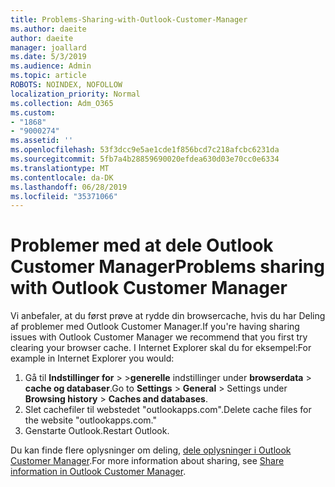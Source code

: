 ```yaml
---
title: Problems-Sharing-with-Outlook-Customer-Manager
ms.author: daeite
author: daeite
manager: joallard
ms.date: 5/3/2019
ms.audience: Admin
ms.topic: article
ROBOTS: NOINDEX, NOFOLLOW
localization_priority: Normal
ms.collection: Adm_O365
ms.custom:
- "1868"
- "9000274"
ms.assetid: ''
ms.openlocfilehash: 53f3dcc9e5ae1cde1f856bcd7c218afcbc6231da
ms.sourcegitcommit: 5fb7a4b28859690020efdea630d03e70cc0e6334
ms.translationtype: MT
ms.contentlocale: da-DK
ms.lasthandoff: 06/28/2019
ms.locfileid: "35371066"
---
```

# <a name="problems-sharing-with-outlook-customer-manager"></a><span data-ttu-id="3d4cc-102">Problemer med at dele Outlook Customer Manager</span><span class="sxs-lookup"><span data-stu-id="3d4cc-102">Problems sharing with Outlook Customer Manager</span></span>

<span data-ttu-id="3d4cc-103">Vi anbefaler, at du først prøve at rydde din browsercache, hvis du har Deling af problemer med Outlook Customer Manager.</span><span class="sxs-lookup"><span data-stu-id="3d4cc-103">If you're having sharing issues with Outlook Customer Manager we recommend that you first try clearing your browser cache.</span></span> <span data-ttu-id="3d4cc-104">I Internet Explorer skal du for eksempel:</span><span class="sxs-lookup"><span data-stu-id="3d4cc-104">For example in Internet Explorer you would:</span></span>

1. <span data-ttu-id="3d4cc-105">Gå til **Indstillinger for** > >**generelle** indstillinger under **browserdata** > **cache og databaser**.</span><span class="sxs-lookup"><span data-stu-id="3d4cc-105">Go to **Settings** > **General** > Settings under **Browsing history** > **Caches and databases**.</span></span>
2. <span data-ttu-id="3d4cc-106">Slet cachefiler til webstedet "outlookapps.com".</span><span class="sxs-lookup"><span data-stu-id="3d4cc-106">Delete cache files for the website "outlookapps.com."</span></span>
3. <span data-ttu-id="3d4cc-107">Genstarte Outlook.</span><span class="sxs-lookup"><span data-stu-id="3d4cc-107">Restart Outlook.</span></span>

<span data-ttu-id="3d4cc-108">Du kan finde flere oplysninger om deling, [dele oplysninger i Outlook Customer Manager](https://support.office.com/article/4f26cc69-67da-4cd5-b344-02d1a4799310%20).</span><span class="sxs-lookup"><span data-stu-id="3d4cc-108">For more information about sharing, see [Share information in Outlook Customer Manager](https://support.office.com/article/4f26cc69-67da-4cd5-b344-02d1a4799310%20).</span></span>